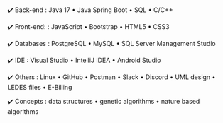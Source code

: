 ✔️ Back-end 
: Java 17
• Java Spring Boot
• SQL
• C/C++

✔️ Front-end:
: JavaScript
• Bootstrap 
• HTML5
• CSS3

✔️ Databases
: PostgreSQL
• MySQL
• SQL Server Management Studio 

✔️ IDE
: Visual Studio 
• IntelliJ IDEA
• Android Studio

✔️ Others
: Linux
• GitHub
• Postman
• Slack 
• Discord
• UML design
• LEDES files 
• E-Billing

✔️ Concepts
: data structures
• genetic algorithms 
• nature based algorithms
